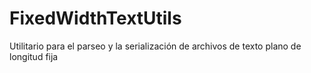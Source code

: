 # FixedWidthTextUtils
Utilitario para el parseo y la serialización de archivos de texto plano de longitud fija
